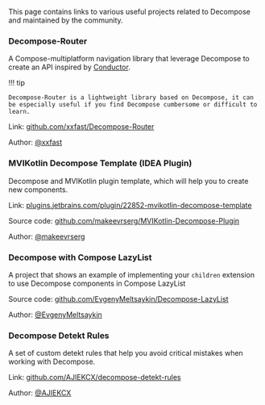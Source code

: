 This page contains links to various useful projects related to Decompose and maintained by the community.

### Decompose-Router

A Compose-multiplatform navigation library that leverage Decompose to create an API inspired by [Conductor](https://github.com/bluelinelabs/Conductor).

!!! tip

    Decompose-Router is a lightweight library based on Decompose, it can be especially useful if you find Decompose cumbersome or difficult to learn.

Link: [github.com/xxfast/Decompose-Router](https://github.com/xxfast/Decompose-Router)

Author: [@xxfast](https://github.com/xxfast)

### MVIKotlin Decompose Template (IDEA Plugin)

Decompose and MVIKotlin plugin template, which will help you to create new components.

Link: [plugins.jetbrains.com/plugin/22852-mvikotlin-decompose-template](https://plugins.jetbrains.com/plugin/22852-mvikotlin-decompose-template)

Source code: [github.com/makeevrserg/MVIKotlin-Decompose-Plugin](https://github.com/makeevrserg/MVIKotlin-Decompose-Plugin)

Author: [@makeevrserg](https://github.com/makeevrserg)

### Decompose with Compose LazyList

A project that shows an example of implementing your `children` extension to use Decompose components in Compose LazyList

Source code: [github.com/EvgenyMeltsaykin/Decompose-LazyList](https://github.com/EvgenyMeltsaykin/Decompose-LazyList)

Author: [@EvgenyMeltsaykin](https://github.com/EvgenyMeltsaykin)

### Decompose Detekt Rules

A set of custom detekt rules that help you avoid critical mistakes when working with Decompose.

Link: [github.com/AJIEKCX/decompose-detekt-rules](https://github.com/AJIEKCX/decompose-detekt-rules)

Author: [@AJIEKCX](https://github.com/AJIEKCX)
